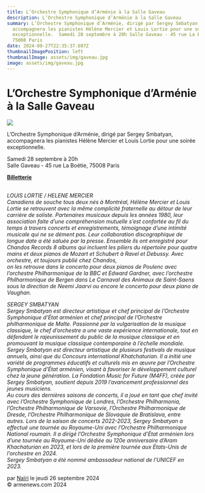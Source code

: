 ```yaml
---
title: L’Orchestre Symphonique d’Arménie à la Salle Gaveau
description: L’Orchestre Symphonique d’Arménie à la Salle Gaveau
summary: L’Orchestre Symphonique d’Arménie, dirigé par Sergey Smbatyan,
  accompagnera les pianistes Hélène Mercier et Louis Lortie pour une soirée
  exceptionnelle.  Samedi 28 septembre à 20h Salle Gaveau - 45 rue La Boétie,
  75008 Paris
date: 2024-09-27T22:35:37.697Z
thumbnailImagePosition: left
thumbnailImage: assets/img/gaveau.jpg
image: assets/img/gaveau.jpg
---
```

<!--StartFragment-->

# L’Orchestre Symphonique d’Arménie à la Salle Gaveau



![](https://www.armenews.com/IMG/arton119637.jpg)

L’Orchestre Symphonique d’Arménie, dirigé par Sergey Smbatyan, accompagnera les pianistes Hélène Mercier et Louis Lortie pour une soirée exceptionnelle.

Samedi 28 septembre à 20h\
Salle Gaveau - 45 rue La Boétie, 75008 Paris

**[Billetterie](https://www.sallegaveau.com/spectacles/louis-lortie-et-helene-mercier?fbclid=IwY2xjawFhLpFleHRuA2FlbQIxMAABHf6oyjACoYtvAG_7sCOqDfU-wUqbfdLlkCmbK6Y-GoZWU3lIX3ZsgftEtg_aem_IjpB47jaDlD_15W22wlkyw)**

*\
LOUIS LORTIE / HELENE MERCIER\
Canadiens de souche tous deux nés à Montréal, Hélène Mercier et Louis Lortie se retrouvent avec la même complicité fraternelle au détour de leur carrière de soliste. Partenaires musicaux depuis les années 1980, leur association faite d’une compréhension mutuelle s’est confortée au fil du temps à travers concerts et enregistrements, témoignage d’une intimité musicale qui ne se dément pas. Leur collaboration discographique de longue date a été saluée par la presse. Ensemble ils ont enregistré pour Chandos Records 8 albums qui incluent les piliers du répertoire pour quatre mains et deux pianos de Mozart et Schubert à Ravel et Debussy. Avec orchestre, et toujours publié chez Chandos,\
on les retrouve dans le concerto pour deux pianos de Poulenc avec l’orchestre Philharmonique de la BBC et Edward Gardner, avec l’orchestre Philharmonique de Bergen dans Le Carnaval des Animaux de Saint-Saens sous la direction de Neemi Jaarvi ou encore le concerto pour deux piano de Vaughan.*



*SERGEY SMBATYAN\
Sergey Smbatyan est directeur artistique et chef principal de l’Orchestre Symphonique d’État arménien et chef principal de l’Orchestre philharmonique de Malte. Passionné par la vulgarisation de la musique classique, le chef d’orchestre a une vaste expérience internationale, tout en défendant le rajeunissement du public de la musique classique et en promouvant la musique classique contemporaine à l’échelle mondiale.\
Sergey Smbatyan est directeur artistique de plusieurs festivals de musique annuels, ainsi que du Concours international Khatchaturian. Il a initié une variété de programmes éducatifs et culturels mis en œuvre par l’Orchestre Symphonique d’État arménien, visant à favoriser le développement culturel chez la jeune génération. La Fondation Music for Future (M4FF), créée par Sergey Smbatyan, soutient depuis 2019 l’avancement professionnel des jeunes musiciens.\
Au cours des dernières saisons de concerts, il a joué en tant que chef invité avec l’Orchestre Symphonique de Londres, l’Orchestre Philharmonia, l’Orchestre Philharmonique de Varsovie, l’Orchestre Philharmonique de Dresde, l’Orchestre Philharmonique de Slovaquie de Bratislava, entre autres. Lors de la saison de concerts 2022-2023, Sergey Smbatyan a effectué une tournée au Royaume-Uni avec l’Orchestre Philharmonique National roumain. Il a dirigé l’Orchestre Symphonique d’État arménien lors d’une tournée au Royaume-Uni dédiée au 120e anniversaire d’Aram Khachaturian en 2023, et lors de la première tournée aux États-Unis de l’orchestre en 2024.\
Sergey Smbatyan a été nommé ambassadeur national de l’UNICEF en 2023.*

par [Naïri](https://www.armenews.com/spip.php?page=auteur&id_auteur=475) le jeudi 26 septembre 2024\
© armenews.com 2024

<!--EndFragment-->